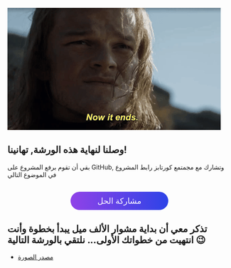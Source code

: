 ![CreditCard](./assets/the-end.gif)

## وصلنا لنهاية هذه الورشة, تهانينا!

بقي أن تقوم برفع المشروع على GitHub, وتشارك مع مجمتمع كورتابز رابط المشروع في الموضوع التالي

<a href="https://forums.coretabs.net/t/مشاركة-حلول-مهمة-سحب-الأموال-آلياً/1158" style="display: block; width: 200px; background-color: #5355e8; background-image:linear-gradient(to left, #2d43e7, #9042e8); color:#fff; padding: 10px; margin: 30px auto; border-radius:100px; text-decoration: none; font-size: 18px; text-align: center;">مشاركة الحل</a>

## تذكر معي أن بداية مشوار الألف ميل يبدأ بخطوة وأنت انتهيت من خطواتك الأولى... نلتقي بالورشة التالية :wink:

* [مصدر الصورة](https://giphy.com/gifs/game-of-thrones-hbo-now-it-ends-3oEjHG1F6oSXYmgRJC)